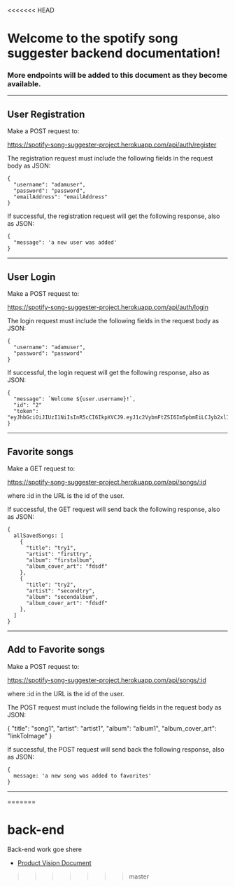 <<<<<<< HEAD
# Welcome to the spotify song suggester backend documentation!

### More endpoints will be added to this document as they become available.

---

## User Registration

Make a POST request to:

https://spotify-song-suggester-project.herokuapp.com/api/auth/register

The registration request must include the following fields in the request body as JSON:

```
{
  "username": "adamuser",
  "password": "password",
  "emailAddress": "emailAddress"
}
```

If successful, the registration request will get the following response, also as JSON:

```
{
  "message": 'a new user was added'
}
```

---

## User Login

Make a POST request to:

https://spotify-song-suggester-project.herokuapp.com/api/auth/login

The login request must include the following fields in the request body as JSON:

```
{
  "username": "adamuser",
  "password": "password"
}
```

If successful, the login request will get the following response, also as JSON:

```
{
  "message": `Welcome ${user.username}!`,
  "id": "2"
  "token": "eyJhbGciOiJIUzI1NiIsInR5cCI6IkpXVCJ9.eyJ1c2VybmFtZSI6Im5pbmEiLCJyb2xlIjoidXNlciIsImlhdCI6MTU4MzE2Nzg4NywiZXhwIjoxNTgzMjU0Mjg3fQ.v6rRltdEr30KAzXbpPkVv1DFXa7t5lBRXRquHMvzmic"
}
```

---

## Favorite songs

Make a GET request to:

https://spotify-song-suggester-project.herokuapp.com/api/songs/:id

where :id in the URL is the id of the user.

If successful, the GET request will send back the following response, also as JSON:

```
{
  allSavedSongs: [
    {
      "title": "try1",
      "artist": "firsttry",
      "album": "firstalbum",
      "album_cover_art": "fdsdf"
    },
    {
      "title": "try2",
      "artist": "secondtry",
      "album": "secondalbum",
      "album_cover_art": "fdsdf"
    },
  ]
}
```

---

## Add to Favorite songs

Make a POST request to:

https://spotify-song-suggester-project.herokuapp.com/api/songs/:id

where :id in the URL is the id of the user.

The POST request must include the following fields in the request body as JSON:

{
  "title": "song1",
  "artist": "artist1",
  "album": "album1",
  "album_cover_art": "linkToImage"
}

If successful, the POST request will send back the following response, also as JSON:

```
{
  message: 'a new song was added to favorites'
}
```

---

=======
# back-end
Back-end work goe shere

 - [Product Vision Document](https://www.notion.so/nburkhal/Product-Vision-Document-for-Spotify-App-7dfcfe55daea496f804b47f2cac62174)
>>>>>>> master
